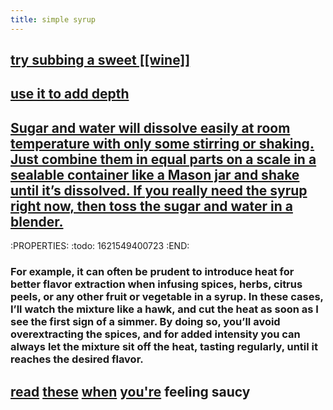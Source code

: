 ```yaml
---
title: simple syrup
---
```


## [try subbing a sweet [[wine]]](https://punchdrink.com/articles/hack-your-drink-sweet-wine-cocktails-housemade-syrup-recipes/)
## [use it to add depth](https://punchdrink.com/articles/put-simple-syrup-in-your-martini-cocktail-recipe-seriously/)
## [Sugar and water will dissolve easily at room temperature with only some stirring or shaking. Just combine them in equal parts on a scale in a sealable container like a Mason jar and shake until it’s dissolved. If you really need the syrup right now, then toss the sugar and water in a blender.](https://punchdrink.com/articles/how-to-make-your-simple-syrup-off-the-stove)
:PROPERTIES:
:todo: 1621549400723
:END:
### For example, it can often be prudent to introduce heat for better flavor extraction when infusing spices, herbs, citrus peels, or any other fruit or vegetable in a syrup. In these cases, I’ll watch the mixture like a hawk, and cut the heat as soon as I see the first sign of a simmer. By doing so, you’ll avoid overextracting the spices, and for added intensity you can always let the mixture sit off the heat, tasting regularly, until it reaches the desired flavor.
## [read](https://punchdrink.com/articles/make-your-simple-syrup-smart-otium-los-angeles/) [these](https://punchdrink.com/articles/how-to-make-cocktail-syrups-better-white-lyan-london/) [when](https://punchdrink.com/articles/five-essential-homemade-cocktail-syrups-recipes/) [you're](https://punchdrink.com/articles/upgrade-your-cocktail-recipe-five-diy-wine-syrups/) feeling saucy
